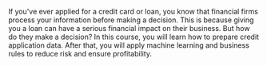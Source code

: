 If you've ever applied for a credit card or loan, you know that financial firms process your information before making a decision. This is because giving you a loan can have a serious financial impact on their business. But how do they make a decision? In this course, you will learn how to prepare credit application data. After that, you will apply machine learning and business rules to reduce risk and ensure profitability.
